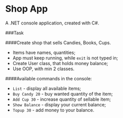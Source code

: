 # Shop App
A .NET console application, created with C#.

###Task

####Create shop that sells Candies, Books, Cups.

  - Items have names, quantities;
  - App must keep running, while `exit` is not typed in;
  - Create User class, that holds money balance; 
  - Use OOP, with min 2 classes.
    
####Available commands in the console:

  - `List` - display all available items;
  - `Buy Candy 20` - buy wanted quantity of the item;
  - `Add Cup 30` - increase quantity of sellable item;
  - `Show Balance` - display your current balance;
  - `Topup 30` - add money to your balance.
